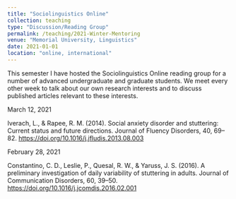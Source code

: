 ```yaml
---
title: "Sociolinguistics Online"
collection: teaching
type: "Discussion/Reading Group"
permalink: /teaching/2021-Winter-Mentoring
venue: "Memorial University, Linguistics"
date: 2021-01-01
location: "online, international"
---
```


This semester I have hosted the Sociolinguistics Online reading group for a number of advanced undergraduate and graduate students. We meet every other week to talk about our own research interests and to discuss published articles relevant to these interests.

March 12, 2021

Iverach, L., & Rapee, R. M. (2014). Social anxiety disorder and stuttering: Current status and future directions. Journal of Fluency Disorders, 40, 69–82. https://doi.org/10.1016/j.jfludis.2013.08.003


February 28, 2021

Constantino, C. D., Leslie, P., Quesal, R. W., & Yaruss, J. S. (2016). A preliminary investigation of daily variability of stuttering in adults. Journal of Communication Disorders, 60, 39–50. https://doi.org/10.1016/j.jcomdis.2016.02.001
